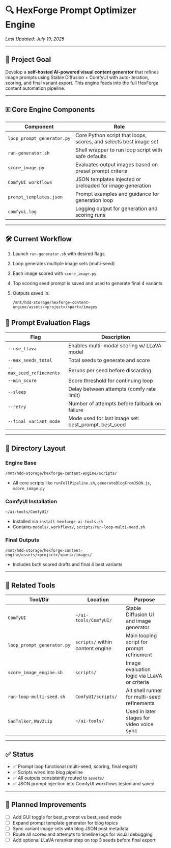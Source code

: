 # 🔍 HexForge Prompt Optimizer Engine

*Last Updated: July 19, 2025*

---

## 🌟 Project Goal

Develop a **self-hosted AI-powered visual content generator** that refines image prompts using Stable Diffusion + ComfyUI with auto-iteration, scoring, and final variant export. This engine feeds into the full HexForge content automation pipeline.

---

## 🗉️ Core Engine Components

| Component                  | Role                                                              |
| -------------------------- | ----------------------------------------------------------------- |
| `loop_prompt_generator.py` | Core Python script that loops, scores, and selects best image set |
| `run-generator.sh`         | Shell wrapper to run loop script with safe defaults               |
| `score_image.py`           | Evaluates output images based on preset prompt criteria           |
| `ComfyUI workflows`        | JSON templates injected or preloaded for image generation         |
| `prompt_templates.json`    | Prompt examples and guidance for generation loop                  |
| `comfyui.log`              | Logging output for generation and scoring runs                    |

---

## 🛠️ Current Workflow

1. Launch `run-generator.sh` with desired flags
2. Loop generates multiple image sets (multi-seed)
3. Each image scored with `score_image.py`
4. Top scoring seed prompt is saved and used to generate final 4 variants
5. Outputs saved in:

   ```
   /mnt/hdd-storage/hexforge-content-engine/assets/<project>/<part>/images
   ```

## 🥺 Prompt Evaluation Flags

| Flag                     | Description                                            |
| ------------------------ | ------------------------------------------------------ |
| `--use_llava`            | Enables multi-modal scoring w/ LLaVA model             |
| `--max_seeds_total`      | Total seeds to generate and score                      |
| `--max_seed_refinements` | Reruns per seed before discarding                      |
| `--min_score`            | Score threshold for continuing loop                    |
| `--sleep`                | Delay between attempts (comfy rate limit)              |
| `--retry`                | Number of attempts before fallback on failure          |
| `--final_variant_mode`   | Mode used for last image set: best\_prompt, best\_seed |

---

## 📁 Directory Layout

### Engine Base

```
/mnt/hdd-storage/hexforge-content-engine/scripts/
```

* All core scripts like `runFullPipeline.sh`, `generateBlogFromJSON.js`, `score_image.py`

### ComfyUI Installation

```
~/ai-tools/ComfyUI/
```

* Installed via `install-hexforge-ai-tools.sh`
* Contains `models/`, `workflows/`, `scripts/run-loop-multi-seed.sh`

### Final Outputs

```
/mnt/hdd-storage/hexforge-content-engine/assets/<project>/<part>/images/
```

* Includes both scored drafts and final 4 best variants

---

## 🔗 Related Tools

| Tool/Dir                   | Location                         | Purpose                                      |
| -------------------------- | -------------------------------- | -------------------------------------------- |
| `ComfyUI`                  | `~/ai-tools/ComfyUI/`            | Stable Diffusion UI and image generator      |
| `loop_prompt_generator.py` | `scripts/` within content engine | Main looping script for prompt refinement    |
| `score_image_engine.sh`    | `scripts/`                       | Image evaluation logic via LLaVA or criteria |
| `run-loop-multi-seed.sh`   | `ComfyUI/scripts/`               | Alt shell runner for multi-seed refinements  |
| `SadTalker`, `Wav2Lip`     | `~/ai-tools/`                    | Used in later stages for video voice sync    |

---

## ✅ Status

* ✅ Prompt loop functional (multi-seed, scoring, final export)
* ✅ Scripts wired into blog pipeline
* ✅ All outputs consistently routed to `assets/`
* ✅ JSON prompt injection into ComfyUI workflows tested and saved

---

## 🚀 Planned Improvements

* [ ] Add GUI toggle for best\_prompt vs best\_seed mode
* [ ] Expand prompt template generator for blog topics
* [ ] Sync variant image sets with blog JSON post metadata
* [ ] Route all scores and attempts to timeline logs for visual debugging
* [ ] Add optional LLaVA reranker step on top 3 seeds before final export
